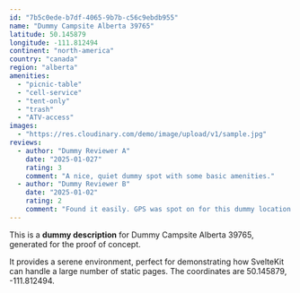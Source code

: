 ```yaml
---
id: "7b5c0ede-b7df-4065-9b7b-c56c9ebdb955"
name: "Dummy Campsite Alberta 39765"
latitude: 50.145879
longitude: -111.812494
continent: "north-america"
country: "canada"
region: "alberta"
amenities:
  - "picnic-table"
  - "cell-service"
  - "tent-only"
  - "trash"
  - "ATV-access"
images:
  - "https://res.cloudinary.com/demo/image/upload/v1/sample.jpg"
reviews:
  - author: "Dummy Reviewer A"
    date: "2025-01-027"
    rating: 3
    comment: "A nice, quiet dummy spot with some basic amenities."
  - author: "Dummy Reviewer B"
    date: "2025-01-02"
    rating: 2
    comment: "Found it easily. GPS was spot on for this dummy location."
---
```


This is a **dummy description** for Dummy Campsite Alberta 39765, generated for the proof of concept.

It provides a serene environment, perfect for demonstrating how SvelteKit can handle a large number of static pages. The coordinates are 50.145879, -111.812494.
